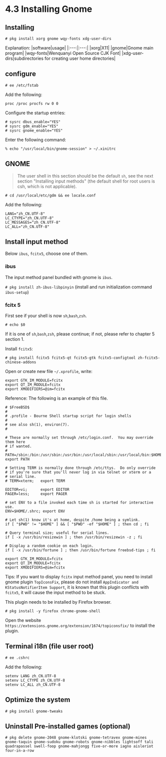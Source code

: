 # 4.3 Installing Gnome

## Installing

```
# pkg install xorg gnome wqy-fonts xdg-user-dirs
```

Explanation:
|software|usage|
|:---:|:---:|
|xorg|X11|
|gnome|Gnome main program|
|wqy-fonts|Wenquanyi Open Source CJK Font|
|xdg-user-dirs|subdirectories for creating user home directories|

## configure

`# ee /etc/fstab` 

Add the following: 

```
proc /proc procfs rw 0 0
```

Configure the startup entries:

```
# sysrc dbus_enable="YES"
# sysrc gdm_enable="YES"
# sysrc gnome_enable="YES"
```

Enter the following command:

```
% echo "/usr/local/bin/gnome-session" > ~/.xinitrc
```

## GNOME

> The user shell in this section should be the default `sh`, see the next section "Installing input methods" (the default shell for root users is csh, which is not applicable).

`# cd /usr/local/etc/gdm && ee locale.conf`

Add the following:

```
LANG="zh_CN.UTF-8"
LC_CTYPE="zh_CN.UTF-8"
LC_MESSAGES="zh_CN.UTF-8"
LC_ALL="zh_CN.UTF-8"
```

## Install input method

Below `ibus`, `fcitx5`, choose one of them.

### ibus

The input method panel bundled with gnome is `ibus`.

`# pkg install zh-ibus-libpinyin` (install and run initialization command `ibus-setup`)

### fcitx 5

First see if your shell is now `sh`,`bash`,`zsh`.

`# echo $0`

If it is one of `sh`,`bash`,`zsh`, please continue; if not, please refer to chapter 5 section 1.

Install `fcitx5`:

```
# pkg install fcitx5 fcitx5-qt fcitx5-gtk fcitx5-configtool zh-fcitx5-chinese-addons
```

Open or create new file `~/.xprofile`, write:

```
export GTK_IM_MODULE=fcitx
export QT_IM_MODULE=fcitx
export XMODIFIERS=@im=fcitx
```

Reference: The following is an example of this file.

```
# $FreeBSD$
#
# .profile - Bourne Shell startup script for login shells
#
# see also sh(1), environ(7).
#

# These are normally set through /etc/login.conf.  You may override them here
# if wanted.
# PATH=/sbin:/bin:/usr/sbin:/usr/bin:/usr/local/sbin:/usr/local/bin:$HOME/bin; export PATH

# Setting TERM is normally done through /etc/ttys.  Do only override
# if you're sure that you'll never log in via telnet or xterm or a
# serial line.
# TERM=xterm; 	export TERM

EDITOR=vi;   	export EDITOR
PAGER=less;  	export PAGER

# set ENV to a file invoked each time sh is started for interactive use.
ENV=$HOME/.shrc; export ENV

# Let sh(1) know it's at home, despite /home being a symlink.
if [ "$PWD" != "$HOME" ] && [ "$PWD" -ef "$HOME" ] ; then cd ; fi

# Query terminal size; useful for serial lines.
if [ -x /usr/bin/resizewin ] ; then /usr/bin/resizewin -z ; fi

# Display a random cookie on each login.
if [ -x /usr/bin/fortune ] ; then /usr/bin/fortune freebsd-tips ; fi

export GTK_IM_MODULE=fcitx
export QT_IM_MODULE=fcitx
export XMODIFIERS=@im=fcitx
```

Tips: If you want to display `fcitx` input method panel, you need to install gnome plugin `TopIconsFix`, please do not install `AppIndicator and KStatusNotifierItem Support`, it is known that this plugin conflicts with `fcitx5`, it will cause the input method to be stuck.

This plugin needs to be installed by Firefox browser.

```
# pkg install -y firefox chrome-gnome-shell
```

Open the website ``https://extensions.gnome.org/extension/1674/topiconsfix/`` to install the plugin.

## Terminal i18n (file user root)

`# ee .cshrc`

Add the following:

```
setenv LANG zh_CN.UTF-8
setenv LC_CTYPE zh_CN.UTF-8
setenv LC_ALL zh_CN.UTF-8
```

## Optimize the system

`# pkg install gnome-tweaks`

## Uninstall Pre-installed games (optional)

```
# pkg delete gnome-2048 gnome-klotski gnome-tetravex gnome-mines gnome-taquin gnome-sudoku gnome-robots gnome-nibbles lightsoff tali quadrapassel swell-foop gnome-mahjongg five-or-more iagno aisleriot four-in-a-row
```
